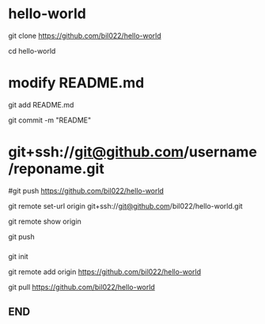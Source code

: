 # hello-world

git clone https://github.com/bil022/hello-world

cd hello-world

# modify README.md

git add README.md

git commit -m "README"

# git+ssh://git@github.com/username/reponame.git

#git push https://github.com/bil022/hello-world

git remote set-url origin git+ssh://git@github.com/bil022/hello-world.git

git remote show origin

git push

###

git init

git remote add origin https://github.com/bil022/hello-world

git pull https://github.com/bil022/hello-world



## __END__
